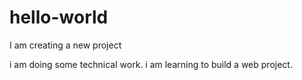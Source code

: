 # hello-world
I am creating a new project

i am doing some technical work.
i am learning to build a web project.
